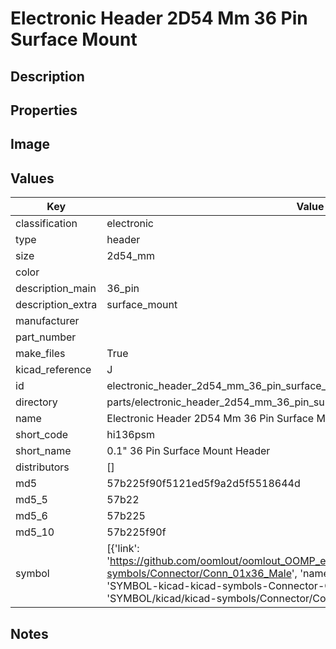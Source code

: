 # Electronic Header 2D54 Mm 36 Pin Surface Mount

## Description

## Properties


## Image


## Values

| Key | Value |
| --- | --- |
| classification | electronic |
| type | header |
| size | 2d54_mm |
| color |  |
| description_main | 36_pin |
| description_extra | surface_mount |
| manufacturer |  |
| part_number |  |
| make_files | True |
| kicad_reference | J |
| id | electronic_header_2d54_mm_36_pin_surface_mount |
| directory | parts/electronic_header_2d54_mm_36_pin_surface_mount |
| name | Electronic Header 2D54 Mm 36 Pin Surface Mount |
| short_code | hi136psm |
| short_name | 0.1" 36 Pin Surface Mount Header |
| distributors | [] |
| md5 | 57b225f90f5121ed5f9a2d5f5518644d |
| md5_5 | 57b22 |
| md5_6 | 57b225 |
| md5_10 | 57b225f90f |
| symbol | [{'link': 'https://github.com/oomlout/oomlout_OOMP_eda_V2/tree/main/SYMBOL/kicad/kicad-symbols/Connector/Conn_01x36_Male', 'name': 'Connector : Conn_01x36_Male', 'id': 'SYMBOL-kicad-kicad-symbols-Connector-Conn_01x36_Male', 'directory': 'SYMBOL/kicad/kicad-symbols/Connector/Conn_01x36_Male/'}] |

## Notes

